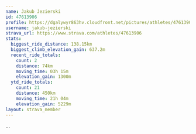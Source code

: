```yaml
---
name: Jakub Jezierski
id: 47613906
profile: https://dgalywyr863hv.cloudfront.net/pictures/athletes/47613906/14681924/1/large.jpg
username: jakub-jezierski
strava_url: https://www.strava.com/athletes/47613906
stats:
  biggest_ride_distance: 138.15km
  biggest_climb_elevation_gain: 637.2m
  recent_ride_totals:
    count: 2
    distance: 74km
    moving_time: 03h 15m
    elevation_gain: 1300m
  ytd_ride_totals:
    count: 21
    distance: 450km
    moving_time: 21h 04m
    elevation_gain: 5229m
layout: strava_member
--- 
```

...

